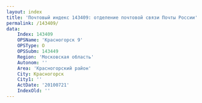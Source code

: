 ```yaml
---
layout: index
title: 'Почтовый индекс 143409: отделение почтовой связи Почты России'
permalink: /143409/
data:
    Index: 143409
    OPSName: 'Красногорск 9'
    OPSType: О
    OPSSubm: 143449
    Region: 'Московская область'
    Autonom: ''
    Area: 'Красногорский район'
    City: Красногорск
    City1: ''
    ActDate: '20100721'
    IndexOld: ''
---
```

